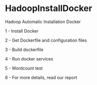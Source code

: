 # HadoopInstallDocker
Hadoop Automatic Installation Docker

1 - Install Docker   

2 - Get Dockerfile and configuration files

3 - Build dockerfile

4 - Run docker services 
 
5 - Wordcount test 

6 - For more details, read our report

